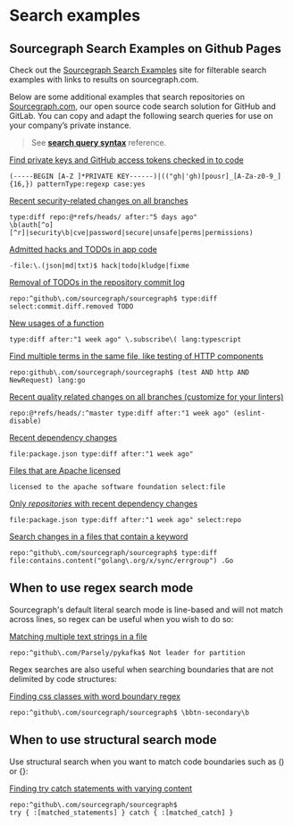 # Search examples

## Sourcegraph Search Examples on Github Pages

Check out the [Sourcegraph Search Examples](https://sourcegraph.github.io/sourcegraph-search-examples/) site for filterable search examples with links to results on sourcegraph.com.

Below are some additional examples that search repositories on [Sourcegraph.com](https://sourcegraph.com/search), our open source code search solution for GitHub and GitLab. You can copy and adapt the following search queries for use on your company’s private instance.

> See [**search query syntax**](../reference/queries.md) reference.

[Find private keys and GitHub access tokens checked in to code](https://sourcegraph.com/search?q=context:global+%28-----BEGIN+%5BA-Z+%5D*PRIVATE+KEY------%29%7C%28%28%22gh%7C%27gh%29%5Bpousr%5D_%5BA-Za-z0-9_%5D%7B16%2C%7D%29&patternType=regexp&case=yes)
```sgquery
(-----BEGIN [A-Z ]*PRIVATE KEY------)|(("gh|'gh)[pousr]_[A-Za-z0-9_]{16,}) patternType:regexp case:yes
```

[Recent security-related changes on all branches](https://sourcegraph.com/search?q=type:diff+repo:github%5C.com/kubernetes/kubernetes%24+repo:%40*refs/heads/+after:"5+days+ago"+%5Cb%28auth%5B%5Eo%5D%5B%5Er%5D%7Csecurity%5Cb%7Ccve%7Cpassword%7Csecure%7Cunsafe%7Cperms%7Cpermissions%29&patternType=regexp)<br/>

```sgquery
type:diff repo:@*refs/heads/ after:"5 days ago"
\b(auth[^o][^r]|security\b|cve|password|secure|unsafe|perms|permissions)
```

[Admitted hacks and TODOs in app code](https://sourcegraph.com/search?q=-file:%5C.%28json%7Cmd%7Ctxt%29%24+hack%7Ctodo%7Ckludge%7Cfixme&patternType=regexp)<br/>

```sgquery
-file:\.(json|md|txt)$ hack|todo|kludge|fixme
```

[Removal of TODOs in the repository commit log](https://sourcegraph.com/search?q=repo:%5Egithub%5C.com/sourcegraph/sourcegraph%24+type:diff+TODO+select:commit.diff.removed+&patternType=literal)

```sgquery
repo:^github\.com/sourcegraph/sourcegraph$ type:diff select:commit.diff.removed TODO
```

[New usages of a function](https://sourcegraph.com/search?q=repo:github%5C.com/sourcegraph/+type:diff+after:%221+week+ago%22+%5C.subscribe%5C%28+lang:typescript&patternType=regexp)<br/>

```sgquery
type:diff after:"1 week ago" \.subscribe\( lang:typescript
```

[Find multiple terms in the same file, like testing of HTTP components](https://sourcegraph.com/search?q=repo:github%5C.com/sourcegraph/sourcegraph%24+%28test+AND+http+AND+NewRequest%29+lang:go&patternType=regexp)

```sgquery
repo:github\.com/sourcegraph/sourcegraph$ (test AND http AND NewRequest) lang:go
```

[Recent quality related changes on all branches (customize for your linters)](https://sourcegraph.com/search?q=repo:github%5C.com/sourcegraph/+repo:%40*refs/heads/:%5Emaster+type:diff+after:"1+week+ago"+%28eslint-disable%29&patternType=regexp)<br/>

```sgquery
repo:@*refs/heads/:^master type:diff after:"1 week ago" (eslint-disable)
```

[Recent dependency changes](https://sourcegraph.com/search?q=repo:github%5C.com/sourcegraph/+file:package.json+type:diff+after:%221+week+ago%22)<br/>

```sgquery
file:package.json type:diff after:"1 week ago"
```

[Files that are Apache licensed](https://sourcegraph.com/search?q=licensed+to+the+apache+software+foundation+select:file&patternType=literal)<br/>

```sgquery
licensed to the apache software foundation select:file
```

[Only _repositories_ with recent dependency changes](https://sourcegraph.com/search?q=repo:github%5C.com/sourcegraph/+file:package.json+type:diff+after:%221+week+ago%22+select:repo&patternType=regexp)

```sgquery
file:package.json type:diff after:"1 week ago" select:repo
```

[Search changes in a files that contain a keyword](https://sourcegraph.com/search?q=context:global+repo:%5Egithub%5C.com/sourcegraph/sourcegraph%24+type:diff+file:contains.content%28%22golang%5C.org/x/sync/errgroup%22%29+.Go&patternType=literal)

```sgquery
repo:^github\.com/sourcegraph/sourcegraph$ type:diff file:contains.content("golang\.org/x/sync/errgroup") .Go
```

## When to use regex search mode

Sourcegraph's default literal search mode is line-based and will not match across lines, so regex can be useful when you wish to do so:

[Matching multiple text strings in a file](https://sourcegraph.com/search?q=repo:%5Egithub%5C.com/Parsely/pykafka%24+Not+leader+for+partition&patternType=regexp)<br/>

```sgquery
repo:^github\.com/Parsely/pykafka$ Not leader for partition
```

Regex searches are also useful when searching boundaries that are not delimited by code structures:

[Finding css classes with word boundary regex](https://sourcegraph.com/search?q=repo:%5Egithub%5C.com/sourcegraph/sourcegraph%24+%5Cbbtn-secondary%5Cb&patternType=regexp) <br />
```sgquery
repo:^github\.com/sourcegraph/sourcegraph$ \bbtn-secondary\b
```

## When to use structural search mode

Use structural search when you want to match code boundaries such as () or {}:

[Finding try catch statements with varying content](https://sourcegraph.com/search?q=repo:%5Egithub%5C.com/sourcegraph/sourcegraph%24+try+%7B+:%5Bmatched_statements%5D+%7D+catch+%7B+:%5Bmatched_catch%5D+%7D&patternType=structural)<br/>
```sgquery
repo:^github\.com/sourcegraph/sourcegraph$
try { :[matched_statements] } catch { :[matched_catch] }
```
